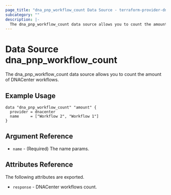 ```yaml
---
page_title: "dna_pnp_workflow_count Data Source - terraform-provider-dnacenter"
subcategory: ""
description: |-
  The dna_pnp_workflow_count data source allows you to count the amount of DNACenter workflows.
---
```


# Data Source dna_pnp_workflow_count

The dna_pnp_workflow_count data source allows you to count the amount of DNACenter workflows.

## Example Usage

```hcl
data "dna_pnp_workflow_count" "amount" {
  provider = dnacenter
  name     = ["Workflow 2", "Workflow 1"]
}
```

## Argument Reference

- `name` - (Required) The name params.

## Attributes Reference

The following attributes are exported.

- `response` - DNACenter workflows count.
